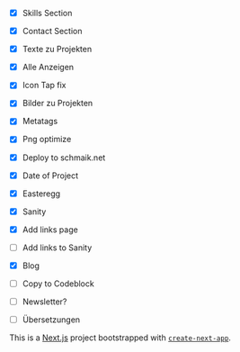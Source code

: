 - [x] Skills Section
- [x] Contact Section
- [x] Texte zu Projekten
- [x] Alle Anzeigen
- [x] Icon Tap fix
- [x] Bilder zu Projekten
- [x] Metatags
- [x] Png optimize
- [x] Deploy to schmaik.net
- [x] Date of Project
- [x] Easteregg
- [x] Sanity
- [x] Add links page
- [ ] Add links to Sanity
- [x] Blog
- [ ] Copy to Codeblock
- [ ] Newsletter?
- [ ] Übersetzungen


This is a [Next.js](https://nextjs.org/) project bootstrapped with [`create-next-app`](https://github.com/vercel/next.js/tree/canary/packages/create-next-app).